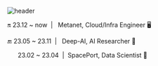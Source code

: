 ![header](https://capsule-render.vercel.app/api?type=rect&color=auto&height=300&section=header&textBg=true&text=%20@newdoin%20&fontSize=60&desc=Cloud/Infra%20Engineer&descAlignY=80%&descSize=26&)

<p>🔛 23.12 ~ now&nbsp;&nbsp;|&nbsp;&nbsp; Metanet, Cloud/Infra Engineer 🖥️</p>
<p>🔚 23.05 ~ 23.11&nbsp;&nbsp;|&nbsp;&nbsp; Deep-AI, AI Researcher 📝</p>
<p>&nbsp;&nbsp;&nbsp;&nbsp;&nbsp;&nbsp;23.02 ~ 23.04&nbsp;&nbsp;|&nbsp;&nbsp;SpacePort, Data Scientist 🧪</p>
